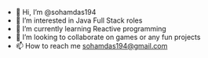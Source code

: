 - 👋 Hi, I’m @sohamdas194
- 👀 I’m interested in Java Full Stack roles
- 🌱 I’m currently learning Reactive programming
- 💞️ I’m looking to collaborate on games or any fun projects
- 📫 How to reach me sohamdas194@gmail.com

<!---
sohamdas194/sohamdas194 is a ✨ special ✨ repository because its `README.md` (this file) appears on your GitHub profile.
You can click the Preview link to take a look at your changes.
--->
